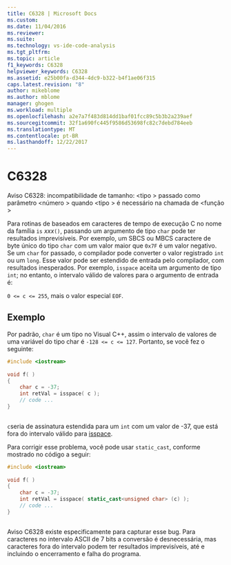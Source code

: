 ```yaml
---
title: C6328 | Microsoft Docs
ms.custom: 
ms.date: 11/04/2016
ms.reviewer: 
ms.suite: 
ms.technology: vs-ide-code-analysis
ms.tgt_pltfrm: 
ms.topic: article
f1_keywords: C6328
helpviewer_keywords: C6328
ms.assetid: e25b00fa-d344-4dc9-b322-b4f1ae06f315
caps.latest.revision: "8"
author: mikeblome
ms.author: mblome
manager: ghogen
ms.workload: multiple
ms.openlocfilehash: a2e7a7f483d814dd1baf01fcc89c5b3b2a239aef
ms.sourcegitcommit: 32f1a690fc445f9586d53698fc82c7debd784eeb
ms.translationtype: MT
ms.contentlocale: pt-BR
ms.lasthandoff: 12/22/2017
---
```

# <a name="c6328"></a>C6328
Aviso C6328: incompatibilidade de tamanho: \<tipo > passado como parâmetro \<número > quando \<tipo > é necessário na chamada de \<função >  
  
 Para rotinas de baseados em caracteres de tempo de execução C no nome da família `is` *xxx*`()`, passando um argumento de tipo `char` pode ter resultados imprevisíveis. Por exemplo, um SBCS ou MBCS caractere de byte único do tipo `char` com um valor maior que `0x7F` é um valor negativo. Se um `char` for passado, o compilador pode converter o valor registrado `int` ou um `long`. Esse valor pode ser estendido de entrada pelo compilador, com resultados inesperados. Por exemplo, `isspace` aceita um argumento de tipo `int`; no entanto, o intervalo válido de valores para o argumento de entrada é:  
  
 `0 <= c <= 255`, mais o valor especial `EOF`.  
  
## <a name="example"></a>Exemplo  
 Por padrão, `char` é um tipo no Visual C++, assim o intervalo de valores de uma variável do tipo char é `-128 <= c <= 127`. Portanto, se você fez o seguinte:  
  
```cpp  
#include <iostream>  
  
void f( )  
{  
    char c = -37;  
    int retVal = isspace( c );  
    // code ...  
}  
  
```  
  
 `c`seria de assinatura estendida para um `int` com um valor de -37, que está fora do intervalo válido para [isspace](/cpp/standard-library/locale-functions#isspace).  
  
 Para corrigir esse problema, você pode usar `static_cast`, conforme mostrado no código a seguir:  
  
```cpp  
#include <iostream>  
  
void f( )  
{  
    char c = -37;  
    int retVal = isspace( static_cast<unsigned char> (c) );  
    // code ...  
}  
  
```  
  
 Aviso C6328 existe especificamente para capturar esse bug. Para caracteres no intervalo ASCII de 7 bits a conversão é desnecessária, mas caracteres fora do intervalo podem ter resultados imprevisíveis, até e incluindo o encerramento e falha do programa.